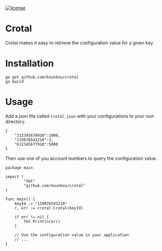 [![license](https://img.shields.io/badge/License-MIT-blue.svg)](https://github.com/kounkou/crotal/blob/master/LICENSE)


# Crotal
Crotal makes it easy to retrieve the configuration value for a given key.

# Installation
```
go get github.com/kounkou/crotal
go build
```

# Usage
Add a json file called `crotal.json` with your configurations to your 
root directory.

```
{
    "212345678910":1000,
    "119876543210":3,
    "612345677910":5000
}
```

Then use one of you account numbers to query the configuration value.

```
package main

import (
        "fmt"
        "github.com/kounkou/crotal"
)

func main() {
    keyId := "119876543210"
    r, err := crotal.Crotal(keyId)

    if err != nil {
        fmt.Println(err)
    }

    // Use the configuration value in your application
    // ...
}
```
